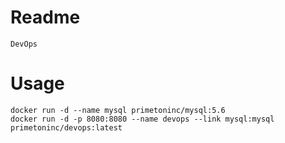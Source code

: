 # Readme

    DevOps
    
# Usage

    docker run -d --name mysql primetoninc/mysql:5.6
    docker run -d -p 8080:8080 --name devops --link mysql:mysql primetoninc/devops:latest
